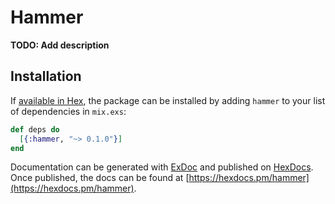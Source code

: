 # Hammer

**TODO: Add description**

## Installation

If [available in Hex](https://hex.pm/docs/publish), the package can be installed
by adding `hammer` to your list of dependencies in `mix.exs`:

```elixir
def deps do
  [{:hammer, "~> 0.1.0"}]
end
```

Documentation can be generated with [ExDoc](https://github.com/elixir-lang/ex_doc)
and published on [HexDocs](https://hexdocs.pm). Once published, the docs can
be found at [https://hexdocs.pm/hammer](https://hexdocs.pm/hammer).

